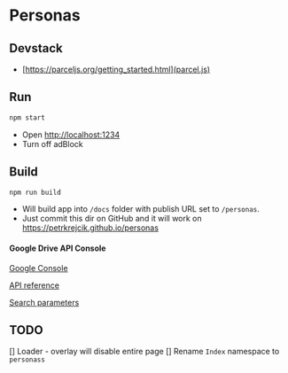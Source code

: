 # Personas

## Devstack
- [https://parceljs.org/getting_started.html](parcel.js)

## Run
```sh
npm start
```
- Open [http://localhost:1234]()
- Turn off adBlock

## Build
```sh
npm run build
```
- Will build app into `/docs` folder with publish URL set to `/personas`.
- Just commit this dir on GitHub and it will work on https://petrkrejcik.github.io/personas

#### Google Drive API Console
[Google Console](https://console.developers.google.com/apis/credentials?project=personas-220021&folder&organizationId)

[API reference](https://developers.google.com/drive/api/v2/reference)

[Search parameters](https://developers.google.com/drive/api/v3/search-parameters)

## TODO
[] Loader - overlay will disable entire page
[] Rename `Index` namespace to `personass`
